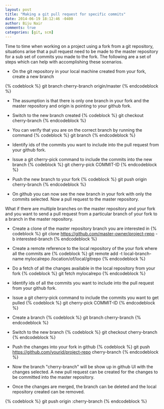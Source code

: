 ```yaml
---
layout: post
title: "Making a git pull request for specific commits"
date: 2014-06-19 18:12:46 -0400
author: Biju Nair
comments: true
categories: [git, scm]
---
```

Time to time when working on a project using a fork from a git repository, situations arise that a pull request need to be made to the master 
repository for a sub set of commits you made to the fork. The following are a set of steps which can help with accomplishing these scenarios.
<!-- more -->
- On the git repository in your local machine created from your fork, create a new branch

{% codeblock %}
git branch cherry-branch origin/master
{% endcodeblock %}

- The assumption is that there is only one branch in your fork and the master repository and origin is pointing to your github fork.

- Switch to the new branch created
{% codeblock %}
git checkout cherry-branch 
{% endcodeblock %}

- You can verify that you are on the correct branch by running the command
{% codeblock %}
git branch
{% endcodeblock %}

- Identify ids of the commits you want to include into the pull request from your github fork.

- Issue a git cherry-pick command to include the commits into the new branch
{% codeblock %}
git cherry-pick COMMIT-ID
{% endcodeblock %}

- Push the new branch to your fork
{% codeblock %}
git push origin cherry-branch
{% endcodeblock %}

- On github you can now see the new branch in your fork with only the commits selected. Now a pull request to the master repository.

What if there are multiple branches on the master repository and your fork and you want to send a pull request from a particular branch of your fork 
to a branch in the master repository.

- Create a clone of the master repository branch you are interested in
{% codeblock %}
git clone https://github.com/master-owner/project-repo -b interested-branch
{% endcodeblock %}

- Create a remote reference to the local repository of the your fork where all the commits are
{% codeblock %}
git remote add -t local-branch-name mylocalrepo /location/of/local/gitrepo
{% endcodeblock %}

- Do a fetch of all the changes available in the local repository from your fork
{% codeblock %}
git fetch mylocalrepo
{% endcodeblock %}

- Identify ids of all the commits you want to include into the pull request from your github fork.

- Issue a git cherry-pick command to include the commits you want to get pulled
{% codeblock %}
git cherry-pick COMMIT-ID
{% endcodeblock %}

- Create a branch
{% codeblock %}
git branch cherry-branch
{% endcodeblock %}

- Switch to the new branch
{% codeblock %}
git checkout cherry-branch
{% endcodeblock %}

- Push the changes into your fork in github
{% codeblock %}
git push https://github.com/yourid/project-repo cherry-branch
{% endcodeblock %}

- Now the branch "cherry-branch" will be show up in github UI with the changes selected. A new pull request can be created for the changes to be committed into the master repository.

- Once the changes are merged, the branch can be deleted and the local repository created can be removed.

{% codeblock %}
git push origin :cherry-branch
{% endcodeblock %} 
